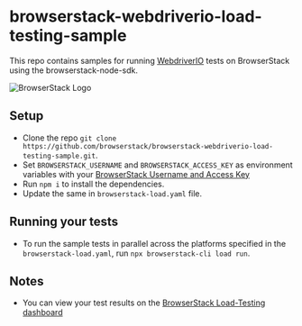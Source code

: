 # browserstack-webdriverio-load-testing-sample
This repo contains samples for running [WebdriverIO](https://webdriver.io/) tests on BrowserStack using the browserstack-node-sdk.

![BrowserStack Logo](https://d98b8t1nnulk5.cloudfront.net/production/images/layout/logo-header.png?1469004780)

## Setup

* Clone the repo `git clone https://github.com/browserstack/browserstack-webdriverio-load-testing-sample.git`.
* Set `BROWSERSTACK_USERNAME` and `BROWSERSTACK_ACCESS_KEY` as environment variables with your [BrowserStack Username and Access Key](https://www.browserstack.com/accounts/settings) 
* Run `npm i` to install the dependencies.
* Update the same in `browserstack-load.yaml` file.

## Running your tests

- To run the sample tests in parallel across the platforms specified in the `browserstack-load.yaml`, run `npx browserstack-cli load run`.

## Notes
* You can view your test results on the [BrowserStack Load-Testing dashboard](https://load.browserstack.com/projects)